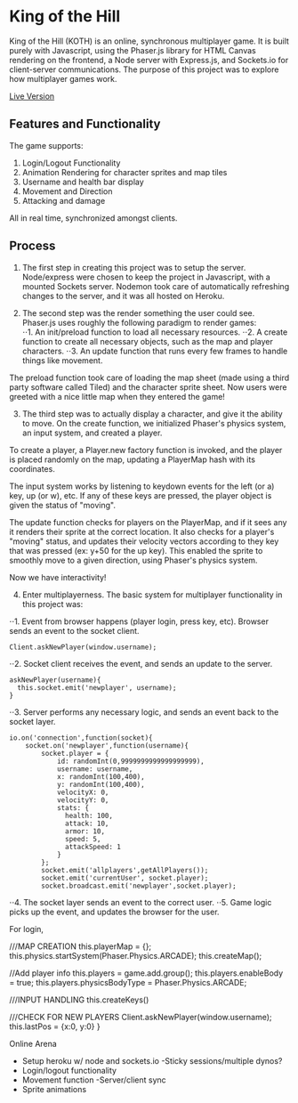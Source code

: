 # King of the Hill

King of the Hill (KOTH) is an online, synchronous multiplayer game. It is built purely with Javascript, using the Phaser.js library for HTML Canvas rendering on the frontend, a Node server with Express.js, and Sockets.io for client-server communications. The purpose of this project was to explore how multiplayer games work.

[Live Version](https://koth.herokuapp.com/ "Live Version")

## Features and Functionality

The game supports:
 <ol>
   <li>Login/Logout Functionality</li>
   <li>Animation Rendering for character sprites and map tiles</li>
   <li>Username and health bar display</li>
   <li>Movement and Direction</li>
   <li>Attacking and damage</li>
 </ol>

All in real time, synchronized amongst clients.

## Process

1. The first step in creating this project was to setup the server. Node/express were chosen to keep the project in Javascript, with a mounted Sockets server. Nodemon took care of automatically refreshing changes to the server, and it was all hosted on Heroku.

2. The second step was the render something the user could see. Phaser.js uses roughly the following paradigm to render games:  
⋅⋅1. An init/preload function to load all necessary resources.
⋅⋅2. A create function to create all necessary objects, such as the map and player characters.
⋅⋅3. An update function that runs every few frames to handle things like movement.

The preload function took care of loading the map sheet (made using a third party software called Tiled) and the character sprite sheet. Now users were greeted with a nice little map when they entered the game!

3. The third step was to actually display a character, and give it the ability to move. On the create function, we initialized Phaser's physics system, an input system, and created a player.

To create a player, a Player.new factory function is invoked, and the player is placed randomly on the map, updating a PlayerMap hash with its coordinates.

The input system works by listening to keydown events for the left (or a) key, up (or w), etc. If any of these keys are pressed, the player object is given the status of "moving".

The update function checks for players on the PlayerMap, and if it sees any it renders their sprite at the correct location. It also checks for a player's "moving" status, and updates their velocity vectors according to they key that was pressed (ex: y+50 for the up key). This enabled the sprite to smoothly move to a given direction, using Phaser's physics system.

Now we have interactivity!

4. Enter multiplayerness. The basic system for multiplayer functionality in this project was:

⋅⋅1. Event from browser happens (player login, press key, etc). Browser sends an event to the socket client.

```
Client.askNewPlayer(window.username);
```

⋅⋅2. Socket client receives the event, and sends an update to the server.

```
askNewPlayer(username){
  this.socket.emit('newplayer', username);
}
```
⋅⋅3. Server performs any necessary logic, and sends an event back to the socket layer.
```
io.on('connection',function(socket){
    socket.on('newplayer',function(username){
        socket.player = {
            id: randomInt(0,9999999999999999999),
            username: username,
            x: randomInt(100,400),
            y: randomInt(100,400),
            velocityX: 0,
            velocityY: 0,
            stats: {
              health: 100,
              attack: 10,
              armor: 10,
              speed: 5,
              attackSpeed: 1
            }
        };
        socket.emit('allplayers',getAllPlayers());
        socket.emit('currentUser', socket.player);
        socket.broadcast.emit('newplayer',socket.player);
```

⋅⋅4. The socket layer sends an event to the correct user.
⋅⋅5. Game logic picks up the event, and updates the browser for the user.

For login,


///MAP CREATION
this.playerMap = {};
this.physics.startSystem(Phaser.Physics.ARCADE);
this.createMap();

//Add player info
this.players = game.add.group();
this.players.enableBody = true;
this.players.physicsBodyType = Phaser.Physics.ARCADE;

///INPUT HANDLING
this.createKeys()

///CHECK FOR NEW PLAYERS
Client.askNewPlayer(window.username);
this.lastPos = {x:0, y:0}
}




Online Arena
- Setup heroku w/ node and sockets.io
	-Sticky sessions/multiple dynos?
- Login/logout functionality
- Movement function
-Server/client sync
- Sprite animations
